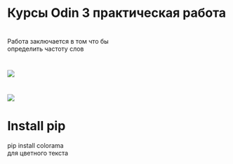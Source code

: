 # Курсы Odin 3 практическая работа
<h1></h1>
Работа заключается в том что бы<br>
определить частоту слов<br>
<h1></h1>
<img src = "https://github.com/Vova2808/Practice_Task_3/assets/96084748/eeb629ed-ba47-4f95-9932-5101e578adac">
<h1></h1>
<img src = "https://github.com/Vova2808/Practice_Task_3/assets/96084748/30a4cf49-c972-4877-85d6-67e03474ffe4">
<h1>Install pip</h1>
pip install colorama<br>
для цветного текста<br>


